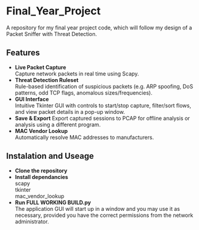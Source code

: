 # Final_Year_Project
A repository for my final year project code, which will follow my design of a Packet Sniffer with Threat Detection.
## Features
- **Live Packet Capture**  
  Capture network packets in real time using Scapy.  
- **Threat Detection Ruleset**  
  Rule-based identification of suspicious packets (e.g. ARP spoofing, DoS patterns, odd TCP flags, anomalous sizes/frequencies).  
- **GUI Interface**  
  Intuitive Tkinter GUI with controls to start/stop capture, filter/sort flows, and view packet details in a pop-up window.  
- **Save & Export**
  Export captured sessions to PCAP for offline analysis or analysis using a different program.  
- **MAC Vendor Lookup**  
  Automatically resolve MAC addresses to manufacturers.

## Instalation and Useage
- **Clone the repository**
- **Install dependancies**  
  scapy  
  tkinter  
  mac_vendor_lookup  
- **Run FULL WORKING BUILD.py**  
  The application GUI will start up in a window and you may use it as necessary, provided you have the correct permissions from the network administrator.
